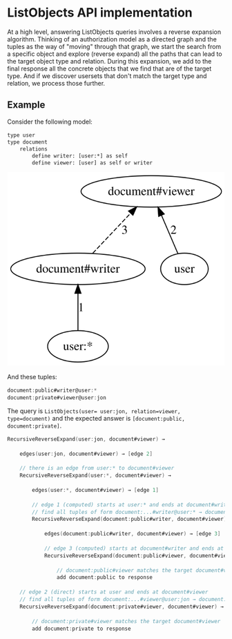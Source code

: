 # ListObjects API implementation

At a high level, answering ListObjects queries involves a reverse expansion algorithm. Thinking of an authorization model as a directed graph and the tuples as the way of "moving" through that graph, we start the search from a specific object and explore (reverse expand) all the paths that can lead to the target object type and relation. During this expansion, we add to the final response all the concrete objects that we find that are of the target type. And if we discover usersets that don't match the target type and relation, we process those further.

## Example
Consider the following model:

```
type user
type document
    relations
        define writer: [user:*] as self
        define viewer: [user] as self or writer
```

<!--
digraph G {
    
    rankdir=BT
    
    "user:*" -> "document#writer" [label="1"]
    
    user -> "document#viewer" [label="2"]
    
    "document#writer" -> "document#viewer" [label="3", style=dashed]
}
-->

![model](model.svg)

And these tuples:

```go
document:public#writer@user:*
document:private#viewer@user:jon
```

The query is `ListObjects(user= user:jon, relation=viewer, type=document)` and the expected answer is `[document:public, document:private]`.

```go
RecursiveReverseExpand(user:jon, document#viewer) → 
	
    edges(user:jon, document#viewer) → [edge 2]

    // there is an edge from user:* to document#viewer 
    RecursiveReverseExpand(user:*, document#viewer) → 

        edges(user:*, document#viewer) → [edge 1]

        // edge 1 (computed) starts at user:* and ends at document#writer
        // find all tuples of form document:...#writer@user:* → document:public#writer@user:*
        RecursiveReverseExpand(document:public#writer, document#viewer) →
            
            edges(document:public#writer, document#viewer) → [edge 3]

            // edge 3 (computed) starts at document#writer and ends at document#viewer
            RecursiveReverseExpand(document:public#viewer, document#viewer) →

                // document:public#viewer matches the target document#viewer
                add document:public to response

    // edge 2 (direct) starts at user and ends at document#viewer
    // find all tuples of form document:...#viewer@user:jon → document:private#viewer@user:jon
    RecursiveReverseExpand(document:private#viewer, document#viewer) →

        // document:private#viewer matches the target document#viewer
        add document:private to response
```
